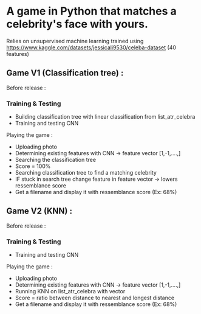 # A game in Python that matches a celebrity's face with yours. 
Relies on unsupervised machine learning trained using https://www.kaggle.com/datasets/jessicali9530/celeba-dataset (40 features)

## Game V1 (Classification tree) : 
Before release : 
### Training & Testing 
- Building classification tree with linear classification from list_atr_celebra
- Training and testing CNN

Playing the game : 
- Uploading photo
- Determining existing features with CNN -> feature vector [1,-1,....,]
- Searching the classification tree 
- Score = 100%
- Searching classification tree to find a matching celebrity
- IF stuck in search tree change feature in feature vector -> lowers ressemblance score
- Get a filename and display it with ressemblance score (Ex: 68%)


## Game V2 (KNN) : 
Before release : 
### Training & Testing 
- Training and testing CNN

Playing the game : 
- Uploading photo
- Determining existing features with CNN -> feature vector [1,-1,....,]
- Running KNN on list_atr_celebra with vector
- Score = ratio between distance to nearest and longest distance
- Get a filename and display it with ressemblance score (Ex: 68%)
